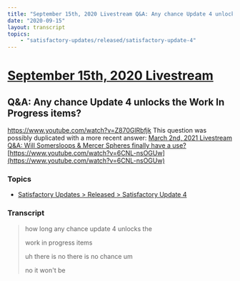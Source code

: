 ```yaml
---
title: "September 15th, 2020 Livestream Q&A: Any chance Update 4 unlocks the Work In Progress items?"
date: "2020-09-15"
layout: transcript
topics:
    - "satisfactory-updates/released/satisfactory-update-4"
---
```

# [September 15th, 2020 Livestream](../2020-09-15.md)
## Q&A: Any chance Update 4 unlocks the Work In Progress items?
https://www.youtube.com/watch?v=Z870GlRbfjk
This question was possibly duplicated with a more recent answer: [March 2nd, 2021 Livestream Q&A: Will Somersloops & Mercer Spheres finally have a use?](./yt-6CNL-nsOGUw.md) [https://www.youtube.com/watch?v=6CNL-nsOGUw](https://www.youtube.com/watch?v=6CNL-nsOGUw)


### Topics
* [Satisfactory Updates > Released > Satisfactory Update 4](../topics/satisfactory-updates/released/satisfactory-update-4.md)

### Transcript

> how long any chance update 4 unlocks the
>
> work in progress items
>
> uh there is no there is no chance um
>
> no it won't be
